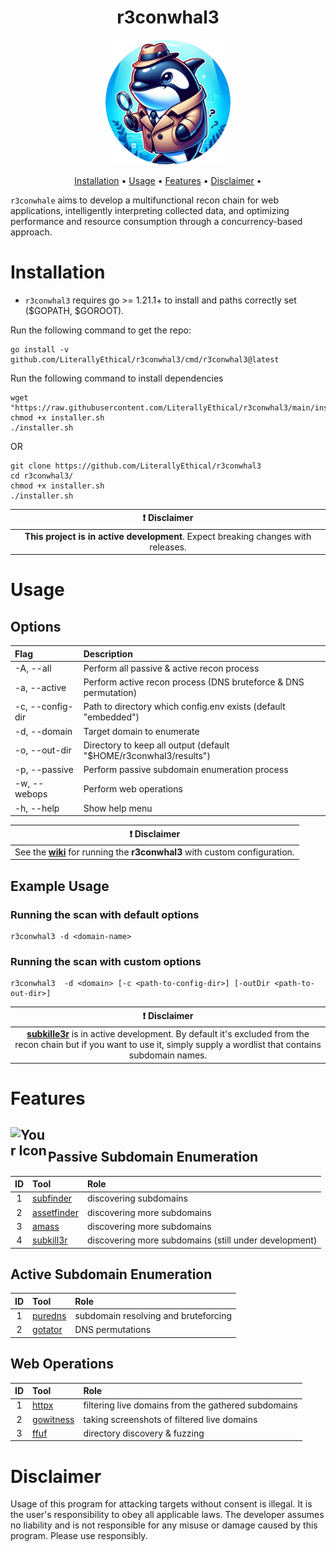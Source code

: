 <div align="center">
  <h1>r3conwhal3</h1>
</div>

<p align="center">
  <img src="assets/images/r3conwhal3.png" alt="r3conwhal3 Logo" class="img-circle" width=200 height=200>
</p>

<p align="center">
  <a href="#installation">Installation</a> •
  <a href="#usage">Usage</a> •
  <a href="#features">Features</a> •
  <a href="#disclaimer">Disclaimer</a> •
</p>

`r3conwhale` aims to develop a multifunctional recon chain for web applications, intelligently interpreting collected data, and optimizing performance and resource consumption through a concurrency-based approach.

# Installation

- `r3conwhal3` requires go >= 1.21.1+ to install and paths correctly set ($GOPATH, $GOROOT).

Run the following command to get the repo:

```
go install -v github.com/LiterallyEthical/r3conwhal3/cmd/r3conwhal3@latest
```

Run the following command to install dependencies

```
wget "https://raw.githubusercontent.com/LiterallyEthical/r3conwhal3/main/installer.sh"
chmod +x installer.sh
./installer.sh
```

OR

```
git clone https://github.com/LiterallyEthical/r3conwhal3
cd r3conwhal3/
chmod +x installer.sh
./installer.sh
```

<div align="center">
  
| :exclamation:  **Disclaimer**  |
|:-------------------:|
| **This project is in active development**. Expect breaking changes with releases. |

</div>

# Usage

## Options

| Flag             | Description                                                       |
| :--------------- | :---------------------------------------------------------------- |
| -A, --all        | Perform all passive & active recon process                        |
| -a, --active     | Perform active recon process (DNS bruteforce & DNS permutation)   |
| -c, --config-dir | Path to directory which config.env exists (default "embedded")    |
| -d, --domain     | Target domain to enumerate                                        |
| -o, --out-dir    | Directory to keep all output (default "$HOME/r3conwhal3/results") |
| -p, --passive    | Perform passive subdomain enumeration process                     |
| -w, --webops     | Perform web operations                                            |
| -h, --help       | Show help menu                                                    |

<div align="center">

|                                                   :exclamation: **Disclaimer**                                                    |
| :-------------------------------------------------------------------------------------------------------------------------------: |
| See the [**wiki**](https://github.com/LiterallyEthical/r3conwhal3/wiki) for running the **r3conwhal3** with custom configuration. |

</div>

## Example Usage

### Running the scan with default options

```
r3conwhal3 -d <domain-name>
```

### Running the scan with custom options

```
r3conwhal3  -d <domain> [-c <path-to-config-dir>] [-outDir <path-to-out-dir>]
```

<div align="center">

|                                                                                                                   :exclamation: **Disclaimer**                                                                                                                   |
| :--------------------------------------------------------------------------------------------------------------------------------------------------------------------------------------------------------------------------------------------------------------: |
| [**subkille3r**](https://github.com/LiterallyEthical/r3conwhal3/blob/main/pkg/subkill3r/subkill3r.go) is in active development. By default it's excluded from the recon chain but if you want to use it, simply supply a wordlist that contains subdomain names. |

</div>

# Features

## <div style="position: relative; display: flex; align-items: flex-end;"><img src="assets/images/inspector_gadget.ico" alt="Your Icon" width="60" height="60"> Passive Subdomain Enumeration

| ID  | Tool                                                                      | Role                                                  |
| :-: | :------------------------------------------------------------------------ | :---------------------------------------------------- |
|  1  | [subfinder](https://github.com/projectdiscovery/subfinder)                | discovering subdomains                                |
|  2  | [assetfinder](https://github.com/tomnomnom/assetfinder)                   | discovering more subdomains                           |
|  3  | [amass](https://github.com/owasp-amass/amass)                             | discovering more subdomains                           |
|  4  | [subkill3r](https://github.com/LiterallyEthical/r3conwhal3/pkg/subkill3r) | discovering more subdomains (still under development) |

## Active Subdomain Enumeration

| ID  | Tool                                           | Role                                 |
| :-: | :--------------------------------------------- | :----------------------------------- |
|  1  | [puredns](https://github.com/d3mondev/puredns) | subdomain resolving and bruteforcing |
|  2  | [gotator](https://github.com/Josue87/gotator)  | DNS permutations                     |

## Web Operations

| ID  | Tool                                                           | Role                                                |
| :-: | :------------------------------------------------------------- | :-------------------------------------------------- |
|  1  | [httpx](https://github.com/projectdiscovery/httpx/tree/v1.3.7) | filtering live domains from the gathered subdomains |
|  2  | [gowitness](https://github.com/sensepost/gowitness)            | taking screenshots of filtered live domains         |
|  3  | [ffuf](https://github.com/ffuf/ffuf)                           | directory discovery & fuzzing                       |

# Disclaimer

Usage of this program for attacking targets without consent is illegal. It is the user's responsibility to obey all applicable laws. The developer assumes no liability and is not responsible for any misuse or damage caused by this program. Please use responsibly.
